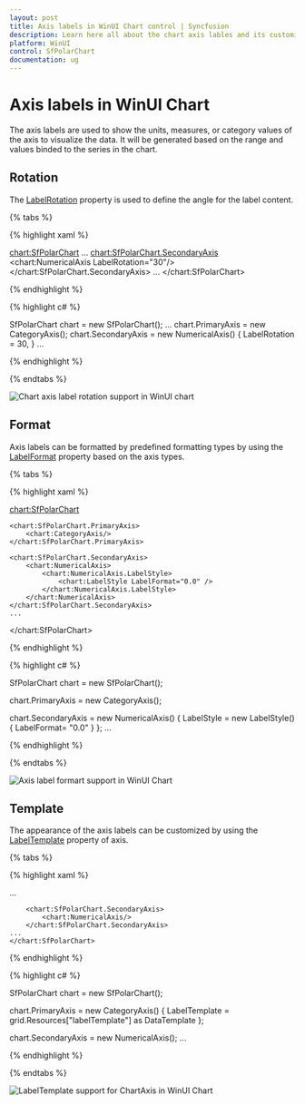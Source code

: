 ```yaml
---
layout: post
title: Axis labels in WinUI Chart control | Syncfusion
description: Learn here all about the chart axis lables and its customization in Syncfusion® WinUI Chart (SfPolarChart) control.
platform: WinUI
control: SfPolarChart
documentation: ug
---
```


# Axis labels in WinUI Chart

The axis labels are used to show the units, measures, or category values of the axis to visualize the data. It will be generated based on the range and values binded to the series in the chart.

## Rotation

The [LabelRotation](https://help.syncfusion.com/cr/winui/Syncfusion.UI.Xaml.Charts.ChartAxis.html#Syncfusion_UI_Xaml_Charts_ChartAxis_LabelRotation) property is used to define the angle for the label content.

{% tabs %}

{% highlight xaml %}

<chart:SfPolarChart>
    ...
    <chart:SfPolarChart.SecondaryAxis>
        <chart:NumericalAxis LabelRotation="30"/>
    </chart:SfPolarChart.SecondaryAxis>
    ...
</chart:SfPolarChart>

{% endhighlight %}

{% highlight c# %}

SfPolarChart chart = new SfPolarChart();
...
chart.PrimaryAxis = new CategoryAxis();
chart.SecondaryAxis = new NumericalAxis()
{
    LabelRotation = 30,
}
...

{% endhighlight %}

{% endtabs %}

![Chart axis label rotation support in WinUI chart](Axis_Images/WinUI_Chart_LabelRotationAngle.png)

## Format

Axis labels can be formatted by predefined formatting types by using the [LabelFormat](https://help.syncfusion.com/cr/winui/Syncfusion.UI.Xaml.Charts.LabelStyle.html#Syncfusion_UI_Xaml_Charts_LabelStyle_LabelFormat) property based on the axis types.

{% tabs %}

{% highlight xaml %}

<chart:SfPolarChart>
            
    <chart:SfPolarChart.PrimaryAxis>
        <chart:CategoryAxis/>
    </chart:SfPolarChart.PrimaryAxis>
                
    <chart:SfPolarChart.SecondaryAxis>
        <chart:NumericalAxis>
            <chart:NumericalAxis.LabelStyle>
                <chart:LabelStyle LabelFormat="0.0" />
            </chart:NumericalAxis.LabelStyle>
        </chart:NumericalAxis>
    </chart:SfPolarChart.SecondaryAxis>
    ...

</chart:SfPolarChart>

{% endhighlight %}

{% highlight c# %}

SfPolarChart chart = new SfPolarChart();

chart.PrimaryAxis = new CategoryAxis();

chart.SecondaryAxis = new NumericalAxis()
{
    LabelStyle = new LabelStyle() { LabelFormat= "0.0" }
};
...

{% endhighlight %}

{% endtabs %}

![Axis label formart support in WinUI Chart](Axis_Images/WinUI_Chart_Numerical_LabelFormat.png)

## Template

The appearance of the axis labels can be customized by using the [LabelTemplate](https://help.syncfusion.com/cr/winui/Syncfusion.UI.Xaml.Charts.ChartAxis.html#Syncfusion_UI_Xaml_Charts_ChartAxis_LabelTemplate) property of axis.

{% tabs %}

{% highlight xaml %}

<Grid x:Name="grid">
    <Grid.Resources>
        <DataTemplate x:Key="labelTemplate">
            <Border Background="Blue"
		    CornerRadius="5"
		    BorderThickness="1">
                <TextBlock Text="{Binding Content}"
			   Foreground="White"
			   FontStyle="Italic" 
			   FontSize="10"
			   FontWeight="Bold" 
			   Margin="3"/>
            </Border>
        </DataTemplate>
    </Grid.Resources>
    <chart:SfPolarChart x:Name="chart">
    ...
        <chart:SfPolarChart.PrimaryAxis>
            <chart:CategoryAxis LabelTemplate="{StaticResource labelTemplate}"/>
        </chart:SfPolarChart.PrimaryAxis>

        <chart:SfPolarChart.SecondaryAxis>
            <chart:NumericalAxis/>
        </chart:SfPolarChart.SecondaryAxis>
    ...
    </chart:SfPolarChart>
</Grid>

{% endhighlight %}

{% highlight c# %}

SfPolarChart chart = new SfPolarChart();

chart.PrimaryAxis = new CategoryAxis()
{
    LabelTemplate = grid.Resources["labelTemplate"] as DataTemplate
};

chart.SecondaryAxis = new NumericalAxis();
...

{% endhighlight %}

{% endtabs %}

![LabelTemplate support for ChartAxis in WinUI Chart](Axis_Images/WinUI_Chart_AxisLabelTemplate.png)

